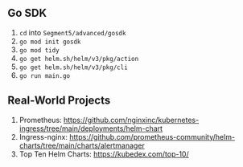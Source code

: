 ## Go SDK
1. `cd` into `Segment5/advanced/gosdk`
2. `go mod init gosdk`
3. `go mod tidy`
4. `go get helm.sh/helm/v3/pkg/action`
5. `go get helm.sh/helm/v3/pkg/cli`
6. `go run main.go`

## Real-World Projects

1. Prometheus: https://github.com/nginxinc/kubernetes-ingress/tree/main/deployments/helm-chart
2. Ingress-nginx: https://github.com/prometheus-community/helm-charts/tree/main/charts/alertmanager
3. Top Ten Helm Charts: https://kubedex.com/top-10/